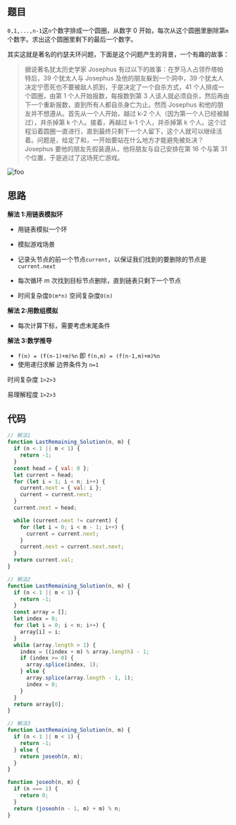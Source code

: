 ## 题目

`0,1,...,n-1`这`n`个数字排成一个圆圈，从数字 0 开始，每次从这个圆圈里删除第`m`个数字。求出这个圆圈里剩下的最后一个数字。

其实这就是著名的约瑟夫环问题，下面是这个问题产生的背景，一个有趣的故事：

> 据说著名犹太历史学家 Josephus 有过以下的故事：在罗马人占领乔塔帕特后，39 个犹太人与 Josephus 及他的朋友躲到一个洞中，39 个犹太人决定宁愿死也不要被敌人抓到，于是决定了一个自杀方式，41 个人排成一个圆圈，由第 1 个人开始报数，每报数到第 3 人该人就必须自杀，然后再由下一个重新报数，直到所有人都自杀身亡为止。然而 Josephus 和他的朋友并不想遵从。首先从一个人开始，越过 k-2 个人（因为第一个人已经被越过），并杀掉第 k 个人。接着，再越过 k-1 个人，并杀掉第 k 个人。这个过程沿着圆圈一直进行，直到最终只剩下一个人留下，这个人就可以继续活着。问题是，给定了和，一开始要站在什么地方才能避免被处决？Josephus 要他的朋友先假装遵从，他将朋友与自己安排在第 16 个与第 31 个位置，于是逃过了这场死亡游戏。

<img src="/js/yuesefu.jpg" alt="foo">

## 思路

**解法 1:用链表模拟环**

- 用链表模拟一个环

- 模拟游戏场景

- 记录头节点的前一个节点`current`，以保证我们找到的要删除的节点是`current.next`

- 每次循环 m 次找到目标节点删除，直到链表只剩下一个节点

- 时间复杂度`O(m*n)` 空间复杂度`O(n)`

**解法 2:用数组模拟**

- 每次计算下标，需要考虑末尾条件

**解法 3:数学推导**

- `f(n) = (f(n-1)+m)%n` 即 `f(n,m) = (f(n-1,m)+m)%n`
- 使用递归求解 边界条件为 `n=1`

时间复杂度 `1>2>3`

易理解程度 `1>2>3`

## 代码

```js
// 解法1
function LastRemaining_Solution(n, m) {
  if (n < 1 || m < 1) {
    return -1;
  }
  const head = { val: 0 };
  let current = head;
  for (let i = 1; i < n; i++) {
    current.next = { val: i };
    current = current.next;
  }
  current.next = head;

  while (current.next != current) {
    for (let i = 0; i < m - 1; i++) {
      current = current.next;
    }
    current.next = current.next.next;
  }
  return current.val;
}
```

```js
// 解法2
function LastRemaining_Solution(n, m) {
  if (n < 1 || m < 1) {
    return -1;
  }
  const array = [];
  let index = 0;
  for (let i = 0; i < n; i++) {
    array[i] = i;
  }
  while (array.length > 1) {
    index = ((index + m) % array.length) - 1;
    if (index >= 0) {
      array.splice(index, 1);
    } else {
      array.splice(array.length - 1, 1);
      index = 0;
    }
  }
  return array[0];
}
```

```js
// 解法3
function LastRemaining_Solution(n, m) {
  if (n < 1 || m < 1) {
    return -1;
  } else {
    return joseoh(n, m);
  }
}

function joseoh(n, m) {
  if (n === 1) {
    return 0;
  }
  return (joseoh(n - 1, m) + m) % n;
}
```
